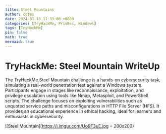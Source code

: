```yaml
---
title: Steel Mountains
author: cotes
date: 2024-01-13 11:33:00 +0800
categories: [TryHackMe, PrivEsc, Windows]
tags: [TryHackMe]
pin: false
math: true
mermaid: true
---
```


# TryHackMe: Steel Mountain WriteUp

The TryHackMe Steel Mountain challenge is a hands-on cybersecurity task, simulating a real-world penetration test against a Windows system. Participants engage in stages like reconnaissance, exploitation, and privilege escalation using tools like Nmap, Metasploit, and PowerShell scripts. The challenge focuses on exploiting vulnerabilities such as unquoted service paths and misconfigurations in HTTP File Server (HFS). It provides an educational experience in ethical hacking, ideal for learners and enthusiasts in cybersecurity​​​​​​.

![Steel Mountain](https://i.imgur.com/Uo9F3uE.jpg = 200x200) 

